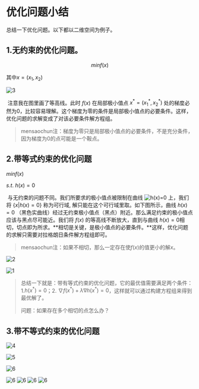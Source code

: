 # 优化问题小结

总结一下优化问题。以下都以二维空间为例子。

## 1.无约束的优化问题。

$$minf(x)$$

其中$x=(x_1,x_2)$

![3](./pics/3.jpg)

​	注意我在图里画了等高线。此时 $f(x)$ 在局部极小值点 $x^*=(x_1^*,x_2^*)$ 处的梯度必然为0，比较容易理解。这个梯度为零的条件是局部极小值点的必要条件。这样，优化问题的求解变成了对该必要条件解方程组。

> mensaochun注：梯度为零只是局部极小值点的必要条件，不是充分条件，因为梯度为0的点可能是一个鞍点。
>

## 2.带等式约束的优化问题

$minf(x)$

$s.t.\ h(x)=0$

​	与无约束的问题不同。我们所要求的极小值点被限制在曲线 ![h(x)=0](https://www.zhihu.com/equation?tex=h%28x%29%3D0) 上，我们将 $\{x|h(x)=0\}$ 称为可行域, 解只能在这个可行域里取。如下图所示，曲线 $h(x)=0$ （黑色实曲线）经过无约束极小值点（黑点）附近。那么满足约束的极小值点应该与黑点尽可能近。我们将 $f(x)$ 的等高线不断放大，直到与曲线 $h(x)=0$相切，切点即为所求。**相切是关键，是极小值点的必要条件。**这样，优化问题的求解只需要对拉格朗日条件解方程组即可。

> mensaochun注：如果不相切，那么一定存在使$f(x)$的值更小的解$x$。

![2](./pics/2.jpg)



![1](./pics/1.png)

> 总结一下就是：带有等式约束的优化问题，它的最优值需要满足两个条件：1.$h(x^*)=0$；2. $\nabla f(x^*)+\lambda \nabla h(x^*)=0$，这样就可以通过构建方程组来得到最优解了。
>
> 问题：如果存在多个相切的点怎么办？

## 3.带不等式约束的优化问题

![4](./pics/4.png)



![5](./pics/5.png)



![6](./pics/6.png)

![6](./pics/7.png)
![6](./pics/8.png)
![6](./pics/9.png)
![6](./pics/10.png)